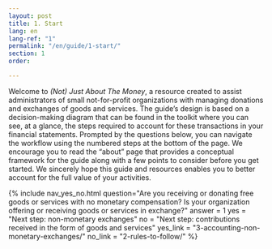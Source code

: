 ```yaml
---
layout: post
title: 1. Start
lang: en
lang-ref: "1"
permalink: "/en/guide/1-start/"
section: 1
order: 

---
```

Welcome to _(Not) Just About The Money_, a resource created to assist administrators of small not-for-profit organizations with managing donations and exchanges of goods and services. The guide’s design is based on a decision-making diagram that can be found in the toolkit where you can see, at a glance, the steps required to account for these transactions in your financial statements. Prompted by the questions below, you can navigate the workflow using the numbered steps at the bottom of the page. We encourage you to read the “about” page that provides a conceptual framework for the guide along with a few points to consider before you get started. We sincerely hope this guide and resources enables you to better account for the full value of your activities.

{% include nav_yes_no.html
question="Are you receiving or donating free goods or services with no monetary compensation? Is your organization offering or receiving goods or services in exchange?"
answer = 1
yes = "Next step: non-monetary exchanges"
no = "Next step: contributions received in the form of goods and services"
yes_link = "3-accounting-non-monetary-exchanges/"
no_link = "2-rules-to-follow/"
%}